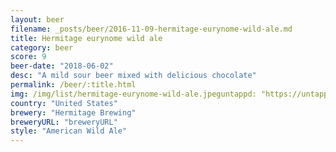 ```yaml
---
layout: beer
filename: _posts/beer/2016-11-09-hermitage-eurynome-wild-ale.md
title: Hermitage eurynome wild ale
category: beer
score: 9
beer-date: "2018-06-02"
desc: "A mild sour beer mixed with delicious chocolate"
permalink: /beer/:title.html
img: /img/list/hermitage-eurynome-wild-ale.jpeguntappd: "https://untappd.com/b/hermitage-brewing-eurynome/2119066"
country: "United States"
brewery: "Hermitage Brewing"
breweryURL: "breweryURL"
style: "American Wild Ale"
---
```

